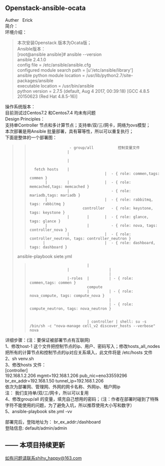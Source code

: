 ## Openstack-ansible-ocata  <br>
Auther   Erick <br>
简介：<br>
环境介绍：<br>
>本次安装Openstack 版本为Ocata版；<br>
>Ansible版本： <br>
>[root@ansible ansible]# ansible --version  <br>
ansible 2.4.1.0 <br>
config file = /etc/ansible/ansible.cfg <br>
configured module search path = [u'/etc/ansible/library'] <br>
ansible python module location = /usr/lib/python2.7/site-packages/ansible <br>
executable location = /usr/bin/ansible <br>
>python version = 2.7.5 (default, Aug  4 2017, 00:39:18) [GCC 4.8.5 20150623 (Red Hat 4.8.5-16)] <br>

操作系统版本： <br>
目前测试过Centos7.2 和Centos7.4 均未有问题 <br>
Design Principles： <br>
支持单Controller 节点和多计算节点；支持单/双/三/网卡，网络为ovs模型； <br>
本次部署是用Ansible 批量部署，具有幂等性，所以可以重复执行； <br>
下面是整体的一个部署图： <br>


>>                             
>>                       - group/all           控制变量文件 
>>                      |
>> 
>>                      |
>>                
>>       fetch hosts    |
>>                                       |  - { role: commen,tags: commen }           
>>            |         |                |  - { role: memcached,tags: memcached }     
>>                      |                   - { role: mariadb,tags: mariadb }        
>>            |                          |  - { role: rabbitmq, tags: rabbitmq }     
>>                             controller   - { role: keystone, tags: keystone }    
>>                      |        |       |  - { role: glance, tags: glance }          
>>            |                  |          - { role: nova, tags: controller_nova }  
>>                      |                |  - { role: controller_neutron, tags: controller_neutron }
>>           |                           |  - { role: dashboard, tags: dashboard }
>ansible-playbook siete.yml                        
>>                               |        
>>                      |                  |         
>>                                         |
>>                      |-roles  |         | - { role: commen,tags: commen }  
>>                               compute                                              
>>                               |         | - { role: nova_compute, tags: compute_nova } 
>>                                         |          
>>                                         | - { role: compute_neutron, tags: nova_neutron }               
>>                                          
>>                                       
>>                               | controller | shell: su -s /bin/sh -c "nova-manage cell_v2 discover_hosts --verbose" nova 
>>


详细步骤：(注：要保证被部署节点有互联网) <br>
1、修改host-1 这个文件把控制节点的ip、用户、密码写入；修改hosts_all_nodes 把所有的计算节点和控制节点的ip对应关系填入，此文件将是 /etc/hosts 文件 <br>
2、sh venv.sh  <br>
3、修改hosts 文件： <br>
[controller] <br>
192.168.1.2.206  mgmt=192.168.1.206  pub_nic=eno33559296  br_ex_addr=192.168.1.50 tunnel_ip=192.168.1.206  <br>
依次为部署网、管理网、外网的网卡名称、外网ip、租户网ip <br>
注： 我们支持单/双/三/网卡，所以可以复用 <br>
4、修改group/all 的变量，填充自己想用的密码；（注：作者在部署时碰到了特殊字符不能使用的问题，为了避免入坑，所以推荐使用大小写和数字） <br>
5、ansible-playbook site.yml -vv <br>

部署完后，登陆地址为： br_ex_addr:/dashboard <br>
登陆信息: default/admin/admin <br>

——
本项目持续更新<br>
---

如有问题请联系shihy_happy@163.com 


             
